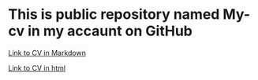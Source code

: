 # This is public repository named My-cv in my accaunt on GitHub

[Link to CV in Markdown](https://iamserje.github.io/My-cv/cv)

[Link to CV in html](https://iamserje.github.io/My-cv/)
